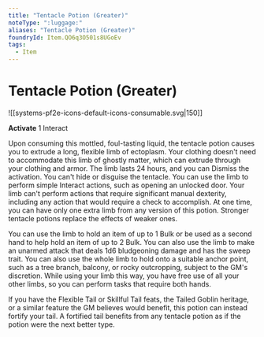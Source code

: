 ```yaml
---
title: "Tentacle Potion (Greater)"
noteType: ":luggage:"
aliases: "Tentacle Potion (Greater)"
foundryId: Item.QO6q3O501s8UGoEv
tags:
  - Item
---
```


# Tentacle Potion (Greater)
![[systems-pf2e-icons-default-icons-consumable.svg|150]]

**Activate** 1 Interact

Upon consuming this mottled, foul-tasting liquid, the tentacle potion causes you to extrude a long, flexible limb of ectoplasm. Your clothing doesn't need to accommodate this limb of ghostly matter, which can extrude through your clothing and armor. The limb lasts 24 hours, and you can Dismiss the activation. You can't hide or disguise the tentacle. You can use the limb to perform simple Interact actions, such as opening an unlocked door. Your limb can't perform actions that require significant manual dexterity, including any action that would require a check to accomplish. At one time, you can have only one extra limb from any version of this potion. Stronger tentacle potions replace the effects of weaker ones.

You can use the limb to hold an item of up to 1 Bulk or be used as a second hand to help hold an item of up to 2 Bulk. You can also use the limb to make an unarmed attack that deals 1d6 bludgeoning damage and has the sweep trait. You can also use the whole limb to hold onto a suitable anchor point, such as a tree branch, balcony, or rocky outcropping, subject to the GM's discretion. While using your limb this way, you have free use of all your other limbs, so you can perform tasks that require both hands.

If you have the Flexible Tail or Skillful Tail feats, the Tailed Goblin heritage, or a similar feature the GM believes would benefit, this potion can instead fortify your tail. A fortified tail benefits from any tentacle potion as if the potion were the next better type.
